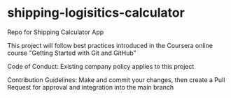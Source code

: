 # shipping-logisitics-calculator
Repo for Shipping Calculator App

This project will follow best practices introduced in the Coursera online course "Getting Started with Git and GitHub"

Code of Conduct: Existing company policy applies to this project

Contribution Guidelines: Make and commit your changes, then create a Pull Request for approval and integration into the main branch
